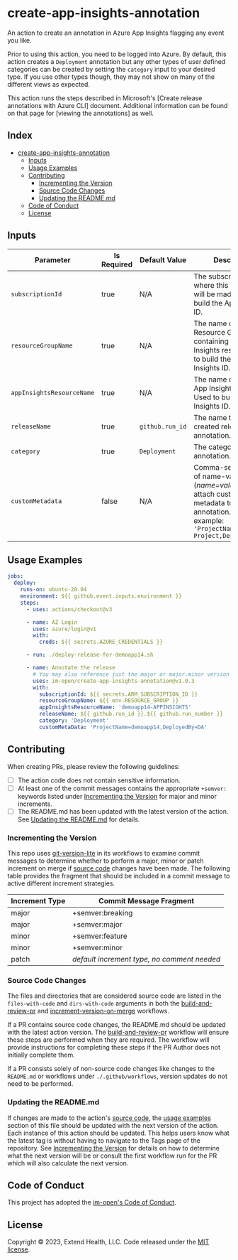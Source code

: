 # create-app-insights-annotation

An action to create an annotation in Azure App Insights flagging any event you like.

Prior to using this action, you need to be logged into Azure. By default, this action creates a `Deployment` annotation but any other types of user defined categories can be created by setting the `category` input to your desired type. If you use other types though, they may not show on many of the different views as expected.

This action runs the steps described in Microsoft's [Create release annotations with Azure CLI] document. Additional information can be found on that page for [viewing the annotations] as well.

## Index <!-- omit in toc -->

- [create-app-insights-annotation](#create-app-insights-annotation)
  - [Inputs](#inputs)
  - [Usage Examples](#usage-examples)
  - [Contributing](#contributing)
    - [Incrementing the Version](#incrementing-the-version)
    - [Source Code Changes](#source-code-changes)
    - [Updating the README.md](#updating-the-readmemd)
  - [Code of Conduct](#code-of-conduct)
  - [License](#license)

## Inputs

| Parameter                 | Is Required | Default Value   | Description                                                                                                                                                          |
|---------------------------|-------------|-----------------|----------------------------------------------------------------------------------------------------------------------------------------------------------------------|
| `subscriptionId`          | true        | N/A             | The subscription ID where this annotation will be made. Used to build the App Insights ID.                                                                           |
| `resourceGroupName`       | true        | N/A             | The name of the Resource Group containing the App Insights resource. Used to build the App Insights ID.                                                              |
| `appInsightsResourceName` | true        | N/A             | The name of the Azure App Insights resource. Used to build the App Insights ID.                                                                                      |
| `releaseName`             | true        | `github.run_id` | The name to give the created release annotation.                                                                                                                     |
| `category`                | true        | `Deployment`    | The category of annotation.                                                                                                                                          |
| `customMetadata`          | false       | N/A             | Comma-separated list of name-value pairs (_name=value_) used to attach custom metadata to the annotation. For example: <br/>`'ProjectName=My Project,DeployedBy=DA'` |

## Usage Examples

```yml
jobs:
  deploy:
    runs-on: ubuntu-20.04
    environment: ${{ github.event.inputs.environment }}
    steps:
      - uses: actions/checkout@v3

      - name: AZ Login
        uses: azure/login@v1
        with:
          creds: ${{ secrets.AZURE_CREDENTIALS }}

      - run: ./deploy-release-for-demoapp14.sh

      - name: Annotate the release
        # You may also reference just the major or major.minor version
        uses: im-open/create-app-insights-annotation@v1.0.3
        with:
          subscriptionId: ${{ secrets.ARM_SUBSCRIPTION_ID }}
          resourceGroupName: ${{ env.RESOURCE_GROUP }}
          appInsightsResourceName: 'demoapp14-APPINSIGHTS'
          releaseName: ${{ github.run_id }}.${{ github.run_number }}
          category: 'Deployment'
          customMetaData: 'ProjectName=demoapp14,DeployedBy=DA'
```

## Contributing

When creating PRs, please review the following guidelines:

- [ ] The action code does not contain sensitive information.
- [ ] At least one of the commit messages contains the appropriate `+semver:` keywords listed under [Incrementing the Version] for major and minor increments.
- [ ] The README.md has been updated with the latest version of the action.  See [Updating the README.md] for details.

### Incrementing the Version

This repo uses [git-version-lite] in its workflows to examine commit messages to determine whether to perform a major, minor or patch increment on merge if [source code] changes have been made.  The following table provides the fragment that should be included in a commit message to active different increment strategies.

| Increment Type | Commit Message Fragment                     |
|----------------|---------------------------------------------|
| major          | +semver:breaking                            |
| major          | +semver:major                               |
| minor          | +semver:feature                             |
| minor          | +semver:minor                               |
| patch          | _default increment type, no comment needed_ |

### Source Code Changes

The files and directories that are considered source code are listed in the `files-with-code` and `dirs-with-code` arguments in both the [build-and-review-pr] and [increment-version-on-merge] workflows.  

If a PR contains source code changes, the README.md should be updated with the latest action version.  The [build-and-review-pr] workflow will ensure these steps are performed when they are required.  The workflow will provide instructions for completing these steps if the PR Author does not initially complete them.

If a PR consists solely of non-source code changes like changes to the `README.md` or workflows under `./.github/workflows`, version updates do not need to be performed.

### Updating the README.md

If changes are made to the action's [source code], the [usage examples] section of this file should be updated with the next version of the action.  Each instance of this action should be updated.  This helps users know what the latest tag is without having to navigate to the Tags page of the repository.  See [Incrementing the Version] for details on how to determine what the next version will be or consult the first workflow run for the PR which will also calculate the next version.

## Code of Conduct

This project has adopted the [im-open's Code of Conduct](https://github.com/im-open/.github/blob/main/CODE_OF_CONDUCT.md).

## License

Copyright &copy; 2023, Extend Health, LLC. Code released under the [MIT license](LICENSE).

<!-- Links -->
[Incrementing the Version]: #incrementing-the-version
[Updating the README.md]: #updating-the-readmemd
[source code]: #source-code-changes
[usage examples]: #usage-examples
[build-and-review-pr]: ./.github/workflows/build-and-review-pr.yml
[increment-version-on-merge]: ./.github/workflows/increment-version-on-merge.yml
[git-version-lite]: https://github.com/im-open/git-version-lite
